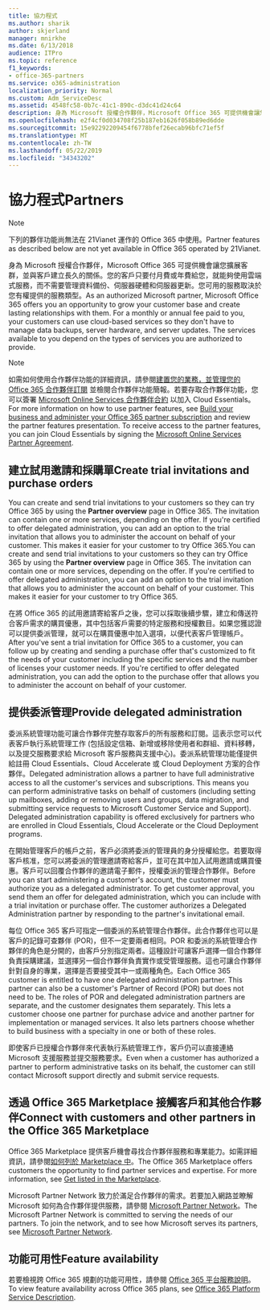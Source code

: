 ```yaml
---
title: 協力程式
ms.author: sharik
author: skjerland
manager: mnirkhe
ms.date: 6/13/2018
audience: ITPro
ms.topic: reference
f1_keywords:
- office-365-partners
ms.service: o365-administration
localization_priority: Normal
ms.custom: Adm_ServiceDesc
ms.assetid: 4548fc58-0b7c-41c1-890c-d3dc41d24c64
description: 身為 Microsoft 授權合作夥伴，Microsoft Office 365 可提供機會讓您擴展客群，並與客戶建立長久的關係。您的客戶只要付月費或年費給您，就能夠使用雲端式服務，而不需要管理資料備份、伺服器硬體和伺服器更新。您可用的服務取決於您有權提供的服務類型。
ms.openlocfilehash: e2f4cf0d034708f25b187eb1626f058b89ed6dde
ms.sourcegitcommit: 15e92292209454f6778bfef26ecab96bfc71ef5f
ms.translationtype: MT
ms.contentlocale: zh-TW
ms.lasthandoff: 05/22/2019
ms.locfileid: "34343202"
---
```

# <a name="partners"></a><span data-ttu-id="0e5a5-105">協力程式</span><span class="sxs-lookup"><span data-stu-id="0e5a5-105">Partners</span></span>

> [!NOTE]
> <span data-ttu-id="0e5a5-106">下列的夥伴功能尚無法在 21Vianet 運作的 Office 365 中使用。</span><span class="sxs-lookup"><span data-stu-id="0e5a5-106">Partner features as described below are not yet available in Office 365 operated by 21Vianet.</span></span> 
  
<span data-ttu-id="0e5a5-p102">身為 Microsoft 授權合作夥伴，Microsoft Office 365 可提供機會讓您擴展客群，並與客戶建立長久的關係。您的客戶只要付月費或年費給您，就能夠使用雲端式服務，而不需要管理資料備份、伺服器硬體和伺服器更新。您可用的服務取決於您有權提供的服務類型。</span><span class="sxs-lookup"><span data-stu-id="0e5a5-p102">As an authorized Microsoft partner, Microsoft Office 365 offers you an opportunity to grow your customer base and create lasting relationships with them. For a monthly or annual fee paid to you, your customers can use cloud-based services so they don't have to manage data backups, server hardware, and server updates. The services available to you depend on the types of services you are authorized to provide.</span></span>
  
> [!NOTE]
> <span data-ttu-id="0e5a5-p103">如需如何使用合作夥伴功能的詳細資訊，請參閱[建置您的業務，並管理您的 Office 365 合作夥伴訂閱](http://go.microsoft.com/fwlink/?LinkID=271614&amp;clcid=0x409) 並檢閱合作夥伴功能簡報。若要存取合作夥伴功能，您可以簽署 [Microsoft Online Services 合作夥伴合約](https://go.microsoft.com/fwlink/p/?LinkId=285473) 以加入 Cloud Essentials。</span><span class="sxs-lookup"><span data-stu-id="0e5a5-p103">For more information on how to use partner features, see [Build your business and administer your Office 365 partner subscription](http://go.microsoft.com/fwlink/?LinkID=271614&amp;clcid=0x409) and review the partner features presentation. To receive access to the partner features, you can join Cloud Essentials by signing the [Microsoft Online Services Partner Agreement](https://go.microsoft.com/fwlink/p/?LinkId=285473).</span></span> 
  
## <a name="create-trial-invitations-and-purchase-orders"></a><span data-ttu-id="0e5a5-112">建立試用邀請和採購單</span><span class="sxs-lookup"><span data-stu-id="0e5a5-112">Create trial invitations and purchase orders</span></span>

<span data-ttu-id="0e5a5-p104">You can create and send trial invitations to your customers so they can try Office 365 by using the **Partner overview** page in Office 365. The invitation can contain one or more services, depending on the offer. If you're certified to offer delegated administration, you can add an option to the trial invitation that allows you to administer the account on behalf of your customer. This makes it easier for your customer to try Office 365.</span><span class="sxs-lookup"><span data-stu-id="0e5a5-p104">You can create and send trial invitations to your customers so they can try Office 365 by using the **Partner overview** page in Office 365. The invitation can contain one or more services, depending on the offer. If you're certified to offer delegated administration, you can add an option to the trial invitation that allows you to administer the account on behalf of your customer. This makes it easier for your customer to try Office 365.</span></span> 
  
<span data-ttu-id="0e5a5-p105">在將 Office 365 的試用邀請寄給客戶之後，您可以採取後續步驟，建立和傳送符合客戶需求的購買優惠，其中包括客戶需要的特定服務和授權數目。如果您獲認證可以提供委派管理，就可以在購買優惠中加入選項，以便代表客戶管理帳戶。</span><span class="sxs-lookup"><span data-stu-id="0e5a5-p105">After you've sent a trial invitation for Office 365 to a customer, you can follow up by creating and sending a purchase offer that's customized to fit the needs of your customer including the specific services and the number of licenses your customer needs. If you're certified to offer delegated administration, you can add the option to the purchase offer that allows you to administer the account on behalf of your customer.</span></span>
  
## <a name="provide-delegated-administration"></a><span data-ttu-id="0e5a5-119">提供委派管理</span><span class="sxs-lookup"><span data-stu-id="0e5a5-119">Provide delegated administration</span></span>

<span data-ttu-id="0e5a5-p106">委派系統管理功能可讓合作夥伴完整存取客戶的所有服務和訂閱。這表示您可以代表客戶執行系統管理工作 (包括設定信箱、新增或移除使用者和群組、資料移轉，以及提交服務要求給 Microsoft 客戶服務與支援中心)。委派系統管理功能僅提供給註冊 Cloud Essentials、Cloud Accelerate 或 Cloud Deployment 方案的合作夥伴。</span><span class="sxs-lookup"><span data-stu-id="0e5a5-p106">Delegated administration allows a partner to have full administrative access to all the customer's services and subscriptions. This means you can perform administrative tasks on behalf of customers (including setting up mailboxes, adding or removing users and groups, data migration, and submitting service requests to Microsoft Customer Service and Support). Delegated administration capability is offered exclusively for partners who are enrolled in Cloud Essentials, Cloud Accelerate or the Cloud Deployment programs.</span></span>
  
<span data-ttu-id="0e5a5-p107">在開始管理客戶的帳戶之前，客戶必須將委派的管理員的身分授權給您。若要取得客戶核准，您可以將委派的管理邀請寄給客戶，並可在其中加入試用邀請或購買優惠。客戶可以回覆合作夥伴的邀請電子郵件，授權委派的管理合作夥伴。</span><span class="sxs-lookup"><span data-stu-id="0e5a5-p107">Before you can start administering a customer's account, the customer must authorize you as a delegated administrator. To get customer approval, you send them an offer for delegated administration, which you can include with a trial invitation or purchase offer. The customer authorizes a Delegated Administration partner by responding to the partner's invitational email.</span></span>
  
<span data-ttu-id="0e5a5-p108">每位 Office 365 客戶可指定一個委派的系統管理合作夥伴。此合作夥伴也可以是客戶的記錄可查夥伴 (POR)，但不一定要兩者相同。POR 和委派的系統管理合作夥伴的角色是分開的，由客戶分別指定兩者。這種設計可讓客戶選擇一個合作夥伴負責採購建議，並選擇另一個合作夥伴負責實作或受管理服務。這也可讓合作夥伴針對自身的專業，選擇是否要接受其中一或兩種角色。</span><span class="sxs-lookup"><span data-stu-id="0e5a5-p108">Each Office 365 customer is entitled to have one delegated administration partner. This partner can also be a customer's Partner of Record (POR) but does not need to be. The roles of POR and delegated administration partners are separate, and the customer designates them separately. This lets a customer choose one partner for purchase advice and another partner for implementation or managed services. It also lets partners choose whether to build business with a specialty in one or both of these roles.</span></span>
  
<span data-ttu-id="0e5a5-131">即使客戶已授權合作夥伴來代表執行系統管理工作，客戶仍可以直接連絡 Microsoft 支援服務並提交服務要求。</span><span class="sxs-lookup"><span data-stu-id="0e5a5-131">Even when a customer has authorized a partner to perform administrative tasks on its behalf, the customer can still contact Microsoft support directly and submit service requests.</span></span>
  
## <a name="connect-with-customers-and-other-partners-in-the-office-365-marketplace"></a><span data-ttu-id="0e5a5-132">透過 Office 365 Marketplace 接觸客戶和其他合作夥伴</span><span class="sxs-lookup"><span data-stu-id="0e5a5-132">Connect with customers and other partners in the Office 365 Marketplace</span></span>

<span data-ttu-id="0e5a5-p109">Office 365 Marketplace 提供客戶機會尋找合作夥伴服務和專業能力。如需詳細資訊，請參閱[如何列於 Marketplace 中](http://go.microsoft.com/fwlink/?LinkID=272019&amp;clcid=0x409)。</span><span class="sxs-lookup"><span data-stu-id="0e5a5-p109">The Office 365 Marketplace offers customers the opportunity to find partner services and expertise. For more information, see [Get listed in the Marketplace](http://go.microsoft.com/fwlink/?LinkID=272019&amp;clcid=0x409).</span></span>
  
<span data-ttu-id="0e5a5-p110">Microsoft Partner Network 致力於滿足合作夥伴的需求。若要加入網路並瞭解 Microsoft 如何為合作夥伴提供服務，請參閱 [Microsoft Partner Network](http://go.microsoft.com/fwlink/?LinkID=272021&amp;clcid=0x409)。</span><span class="sxs-lookup"><span data-stu-id="0e5a5-p110">The Microsoft Partner Network is committed to serving the needs of our partners. To join the network, and to see how Microsoft serves its partners, see [Microsoft Partner Network](http://go.microsoft.com/fwlink/?LinkID=272021&amp;clcid=0x409).</span></span>
  
## <a name="feature-availability"></a><span data-ttu-id="0e5a5-137">功能可用性</span><span class="sxs-lookup"><span data-stu-id="0e5a5-137">Feature availability</span></span>

<span data-ttu-id="0e5a5-138">若要檢視跨 Office 365 規劃的功能可用性，請參閱 [Office 365 平台服務說明](https://technet.microsoft.com/en-us/library/office-365-platform-service-description.aspx)。</span><span class="sxs-lookup"><span data-stu-id="0e5a5-138">To view feature availability across Office 365 plans, see [Office 365 Platform Service Description](https://technet.microsoft.com/en-us/library/office-365-platform-service-description.aspx).</span></span>
  

